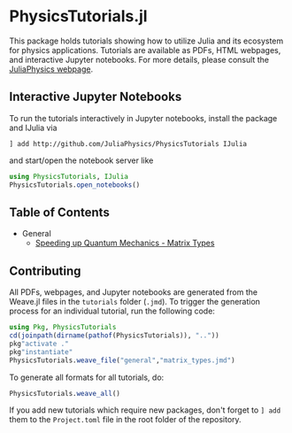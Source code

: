 # PhysicsTutorials.jl
This package holds tutorials showing how to utilize Julia and its ecosystem for physics applications. Tutorials are available as PDFs, HTML webpages, and interactive Jupyter notebooks. For more details, please consult the [JuliaPhysics webpage](http://juliaphysics.github.io).

## Interactive Jupyter Notebooks

To run the tutorials interactively in Jupyter notebooks, install the package and IJulia via

```
] add http://github.com/JuliaPhysics/PhysicsTutorials IJulia
```

and start/open the notebook server like

```julia
using PhysicsTutorials, IJulia
PhysicsTutorials.open_notebooks()
```

## Table of Contents

* General
  * [Speeding up Quantum Mechanics - Matrix Types](tutorials/general/matrix_types.ipynb)


## Contributing

All PDFs, webpages, and Jupyter notebooks are generated from the Weave.jl files in the `tutorials` folder (`.jmd`).
To trigger the generation process for an individual tutorial, run the following code:

```julia
using Pkg, PhysicsTutorials
cd(joinpath(dirname(pathof(PhysicsTutorials)), ".."))
pkg"activate ."
pkg"instantiate"
PhysicsTutorials.weave_file("general","matrix_types.jmd")
```

To generate all formats for all tutorials, do:

```julia
PhysicsTutorials.weave_all()
```

If you add new tutorials which require new packages, don't forget to `] add` them to the `Project.toml` file in the root folder of the repository.
